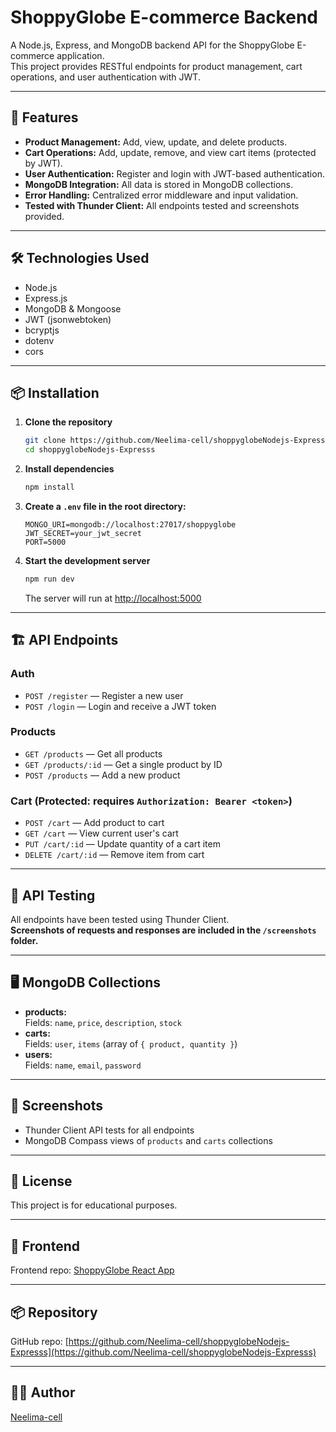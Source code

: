 # ShoppyGlobe E-commerce Backend

A Node.js, Express, and MongoDB backend API for the ShoppyGlobe E-commerce application.  
This project provides RESTful endpoints for product management, cart operations, and user authentication with JWT.

---

## 🚀 Features

- **Product Management:** Add, view, update, and delete products.
- **Cart Operations:** Add, update, remove, and view cart items (protected by JWT).
- **User Authentication:** Register and login with JWT-based authentication.
- **MongoDB Integration:** All data is stored in MongoDB collections.
- **Error Handling:** Centralized error middleware and input validation.
- **Tested with Thunder Client:** All endpoints tested and screenshots provided.

---

## 🛠️ Technologies Used

- Node.js
- Express.js
- MongoDB & Mongoose
- JWT (jsonwebtoken)
- bcryptjs
- dotenv
- cors

---

## 📦 Installation

1. **Clone the repository**
   ```bash
   git clone https://github.com/Neelima-cell/shoppyglobeNodejs-Expresss.git
   cd shoppyglobeNodejs-Expresss
   ```

2. **Install dependencies**
   ```bash
   npm install
   ```

3. **Create a `.env` file in the root directory:**
   ```
   MONGO_URI=mongodb://localhost:27017/shoppyglobe
   JWT_SECRET=your_jwt_secret
   PORT=5000
   ```

4. **Start the development server**
   ```bash
   npm run dev
   ```
   The server will run at [http://localhost:5000](http://localhost:5000)

---

## 🏗️ API Endpoints

### **Auth**
- `POST /register` — Register a new user
- `POST /login` — Login and receive a JWT token

### **Products**
- `GET /products` — Get all products
- `GET /products/:id` — Get a single product by ID
- `POST /products` — Add a new product

### **Cart** (Protected: requires `Authorization: Bearer <token>`)
- `POST /cart` — Add product to cart
- `GET /cart` — View current user's cart
- `PUT /cart/:id` — Update quantity of a cart item
- `DELETE /cart/:id` — Remove item from cart

---

## 🧪 API Testing

All endpoints have been tested using Thunder Client.  
**Screenshots of requests and responses are included in the `/screenshots` folder.**

---

## 🖥️ MongoDB Collections

- **products:**  
  Fields: `name`, `price`, `description`, `stock`
- **carts:**  
  Fields: `user`, `items` (array of `{ product, quantity }`)
- **users:**  
  Fields: `name`, `email`, `password`

---

## 📸 Screenshots

- Thunder Client API tests for all endpoints
- MongoDB Compass views of `products` and `carts` collections

---

## 📄 License

This project is for educational purposes.

---

## 🔗 Frontend

Frontend repo: [ShoppyGlobe React App](https://github.com/Neelima-cell/shopeglobal)

---

## 📦 Repository

GitHub repo: [https://github.com/Neelima-cell/shoppyglobeNodejs-Expresss](https://github.com/Neelima-cell/shoppyglobeNodejs-Expresss)

---

## 👩‍💻 Author

[Neelima-cell](https://github.com/Neelima-cell) 